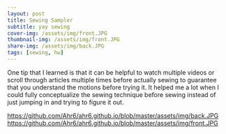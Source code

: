 ```yaml
---
layout: post
title: Sewing Sampler
subtitle: yay sewing
cover-img: /assets/img/front.JPG
thumbnail-img: /assets/img/front.JPG
share-img: /assets/img/back.JPG
tags: [sewing, hw]
---
```

One tip that I learned is that it can be helpful to watch multiple videos or scroll through articles multiple times before actually sewing to guarantee that you understand the motions before trying it. It helped me a lot when I could fully conceptualize the sewing technique before sewing instead of just jumping in and trying to figure it out.




https://github.com/Ahr6/ahr6.github.io/blob/master/assets/img/back.JPG
https://github.com/Ahr6/ahr6.github.io/blob/master/assets/img/front.JPG



